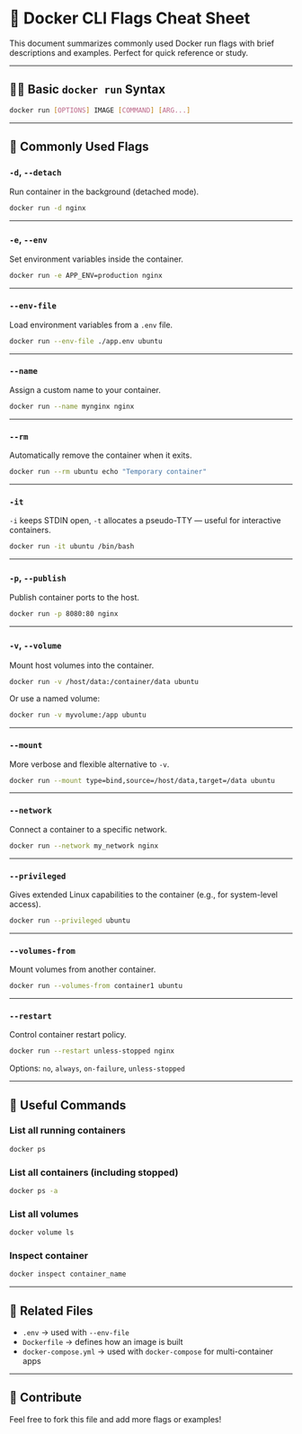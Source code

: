 # 🐳 Docker CLI Flags Cheat Sheet

This document summarizes commonly used Docker run flags with brief descriptions and examples. Perfect for quick reference or study.

---

## 🏃‍♂️ Basic `docker run` Syntax

```bash
docker run [OPTIONS] IMAGE [COMMAND] [ARG...]
```

---

## 🔧 Commonly Used Flags

### `-d`, `--detach`
Run container in the background (detached mode).

```bash
docker run -d nginx
```

---

### `-e`, `--env`
Set environment variables inside the container.

```bash
docker run -e APP_ENV=production nginx
```

---

### `--env-file`
Load environment variables from a `.env` file.

```bash
docker run --env-file ./app.env ubuntu
```

---

### `--name`
Assign a custom name to your container.

```bash
docker run --name mynginx nginx
```

---

### `--rm`
Automatically remove the container when it exits.

```bash
docker run --rm ubuntu echo "Temporary container"
```

---

### `-it`
`-i` keeps STDIN open, `-t` allocates a pseudo-TTY — useful for interactive containers.

```bash
docker run -it ubuntu /bin/bash
```

---

### `-p`, `--publish`
Publish container ports to the host.

```bash
docker run -p 8080:80 nginx
```

---

### `-v`, `--volume`
Mount host volumes into the container.

```bash
docker run -v /host/data:/container/data ubuntu
```

Or use a named volume:

```bash
docker run -v myvolume:/app ubuntu
```

---

### `--mount`
More verbose and flexible alternative to `-v`.

```bash
docker run --mount type=bind,source=/host/data,target=/data ubuntu
```

---

### `--network`
Connect a container to a specific network.

```bash
docker run --network my_network nginx
```

---

### `--privileged`
Gives extended Linux capabilities to the container (e.g., for system-level access).

```bash
docker run --privileged ubuntu
```

---

### `--volumes-from`
Mount volumes from another container.

```bash
docker run --volumes-from container1 ubuntu
```

---

### `--restart`
Control container restart policy.

```bash
docker run --restart unless-stopped nginx
```

Options: `no`, `always`, `on-failure`, `unless-stopped`

---

## 🧼 Useful Commands

### List all running containers
```bash
docker ps
```

### List all containers (including stopped)
```bash
docker ps -a
```

### List all volumes
```bash
docker volume ls
```

### Inspect container
```bash
docker inspect container_name
```

---

## 📂 Related Files

- `.env` → used with `--env-file`
- `Dockerfile` → defines how an image is built
- `docker-compose.yml` → used with `docker-compose` for multi-container apps

---

## 🙌 Contribute

Feel free to fork this file and add more flags or examples!
